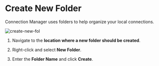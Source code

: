 # Create New Folder

Connection Manager uses folders to help organize your local connections.  

![create-new-fol](images/create-new-fol.png)

1. Navigate to the **location where a new folder should be created**. 

2. Right-click and select **New Folder**. 

3. Enter the **Folder Name** and click **Create**.